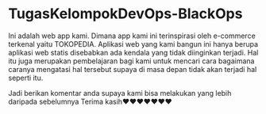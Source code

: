 # TugasKelompokDevOps-BlackOps
Ini adalah web app kami. Dimana app kami ini terinspirasi oleh e-commerce terkenal yaitu TOKOPEDIA. 
Aplikasi web yang kami bangun ini hanya berupa aplikasi web statis disebabkan ada kendala yang tidak diinginkan terjadi.
Hal itu juga merupakan pembelajaran bagi kami untuk mencari cara bagaimana caranya mengatasi hal tersebut supaya di masa depan tidak akan terjadi hal seperti itu.



Jadi berikan komentar anda supaya kami bisa melakukan yang lebih daripada sebelumnya
Terima kasih❤️❤️❤️❤️❤️❤️❤️
